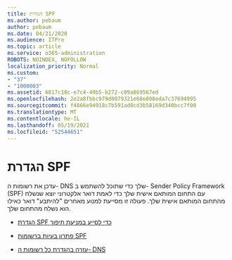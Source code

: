 ```yaml
---
title: הגדרת SPF
ms.author: pebaum
author: pebaum
ms.date: 04/21/2020
ms.audience: ITPro
ms.topic: article
ms.service: o365-administration
ROBOTS: NOINDEX, NOFOLLOW
localization_priority: Normal
ms.custom:
- "37"
- "1000003"
ms.assetid: 6817c10c-e7c4-49b5-b272-c09a869567ed
ms.openlocfilehash: 2e2a8fbbc979d0079321e68e808eda7c37694995
ms.sourcegitcommit: f4866e94918c7b591ad0cd3b58169d340bcc7f00
ms.translationtype: MT
ms.contentlocale: he-IL
ms.lasthandoff: 05/19/2021
ms.locfileid: "52544651"
---
```

# <a name="set-up-spf"></a>הגדרת SPF

עדכן את רשומות ה- DNS שלך כדי שתוכל להשתמש ב- Sender Policy Framework (SPF) עם התחום המותאם אישית שלך כדי לאמת דואר אלקטרוני יוצא שנשלח מהתחום המותאם אישית שלך. פעולה זו מסייעת למנוע מאחרים "להיתבע" דואר כאילו הוא נשלח מהתחום שלך.
  
- [הגדרת SPF כדי לסייע במניעת תיפוך](/microsoft-365/security/office-365-security/set-up-spf-in-office-365-to-help-prevent-spoofing)

- [פתרון בעיות ברשומות SPF](/microsoft-365/security/office-365-security/how-office-365-uses-spf-to-prevent-spoofing#SPFTroubleshoot)

- [עזרה בהגדרת כל רשומות ה- DNS](/microsoft-365/admin/get-help-with-domains/create-dns-records-at-any-dns-hosting-provider)
